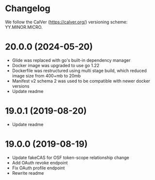 # Changelog

We follow the CalVer (https://calver.org/) versioning scheme: YY.MINOR.MICRO.

20.0.0 (2024-05-20)
===================

- Glide was replaced with go's built-in dependency manager
- Docker image was upgraded to use go 1.22
- Dockerfile was restructured using multi stage build, which reduced image size from 400+mb to 20mb
- Manifest v2 schema 2 was used to be compatible with newer docker versions
- Update readme

19.0.1 (2019-08-20)
===================

- Update readme

19.0.0 (2019-08-19)
===================

- Update fakeCAS for OSF token-scope relationship change
- Add OAuth revoke endpoint
- Fix OAuth profile endpoint
- Rewrite readme

